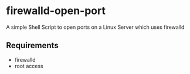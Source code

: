 
# firewalld-open-port
A simple Shell Script to open ports on a Linux Server which uses firewalld

## Requirements

 - firewalld
 - root access
